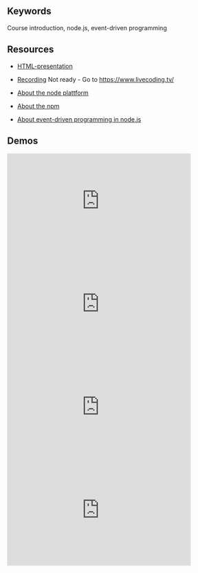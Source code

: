 ## Keywords
Course introduction, node.js, event-driven programming

## Resources
- [HTML-presentation](https://rawgit.com/1dv023/syllabus/master/lectures/00/index.html#/)
- [Recording](#) Not ready - Go to https://www.livecoding.tv/

- [About the node plattform](https://github.com/CS-LNU-Learning-Objects/the-node-plattform/blob/master/the-node-plattform.md)
- [About the npm](https://github.com/CS-LNU-Learning-Objects/the-node-plattform/blob/master/npm.md)
- [About event-driven programming in node.js](https://github.com/CS-LNU-Learning-Objects/the-node-plattform/blob/master/eventdriven-programming.md)

## Demos



<iframe width="427" height="240" src="https://www.youtube.com/embed/K7EVY58VH9g" frameborder="0" allowfullscreen></iframe>
<br />
<iframe width="427" height="240" src="https://www.youtube.com/embed/XKCf8pFo5Cw" frameborder="0" allowfullscreen></iframe>
<br />
<iframe width="427" height="240" src="https://www.youtube.com/embed/KUNdayQVXcA" frameborder="0" allowfullscreen></iframe>
<br />
<iframe width="427" height="240" src="https://www.youtube.com/embed/EGzozn2j-wA" frameborder="0" allowfullscreen></iframe>
